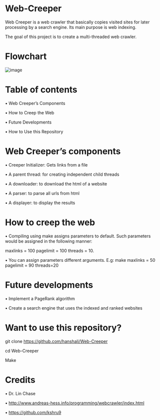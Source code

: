 # Web-Creeper
Web Creeper is a web crawler that basically copies visited sites for later processing by a search engine. Its main purpose is web indexing.

The goal of this project is to create a multi-threaded web crawler.


# Flowchart


 ![image](https://user-images.githubusercontent.com/62112262/117217910-d810aa00-adc7-11eb-87f8-d7aa2e69bd9f.png)



# Table of contents

•	Web Creeper’s Components

•	How to Creep the Web

•	Future Developments

•	How to Use this Repository


# Web Creeper’s components

•	Creeper Initializer: Gets links from a file

•	A parent thread: for creating independent child threads

•	A downloader: to download the html of a website

•	A parser: to parse all urls from html

•	A displayer: to display the results



# How to creep the web

•	Compiling using make assigns parameters to default. Such parameters would be assigned in the following manner:

  
  maxlinks = 100 pagelimit = 100 threads = 10.
  

•	You can assign parameters different arguments. E.g:  make maxlinks = 50 pagelimit = 90 threads=20


# Future developments

•	Implement a PageRank algorithm

•	Create a search engine that uses the indexed and ranked websites



# Want to use this repository?

git clone https://github.com/hanshali/Web-Creeper

cd  Web-Creeper

Make

# Credits

•	Dr. Lin Chase

•	http://www.andreas-hess.info/programming/webcrawler/index.html

•	https://github.com/kshru9
